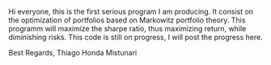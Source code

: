 Hi everyone,
this is the first serious program I am producing.
It consist on the optimization of portfolios based on Markowitz portfolio theory.
This programm will maximize the sharpe ratio, thus maximizing return, while diminishing risks.
This code is still on progress, I will post the progress here.

Best Regards,
Thiago Honda Mistunari
